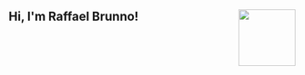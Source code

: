 <h2> Hi, I'm Raffael Brunno! <img align="right" src="https://media.giphy.com/media/fQuF2qQW0f2UpiPvG5/giphy.gif" width="100"></h2>
